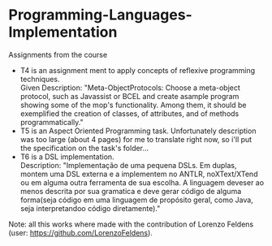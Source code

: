 # Programming-Languages-Implementation
Assignments from the course

<ul>
  <li>T4 is an assignment ment to apply concepts of reflexive programming techniques.<br>
    Given Description: "Meta-ObjectProtocols: Choose  a  meta-object  protocol,  such  as  Javassist  or  BCEL  and  create  asample  program  showing  some  of  the  mop's  functionality.   Among  them,  it should  be  exemplified  the  creation  of  classes,  of  attributes,  and  of  methods programmatically."
  </li>
  <li>
    T5 is an Aspect Oriented Programming task. Unfortunately description was too large (about 4 pages) for me to translate right now, so i'll put the specification on the task's folder... 
  </li>
  <li>
    T6 is a DSL implementation. <br>Description: "Implementação de uma pequena DSLs. Em  duplas,  montem  uma  DSL  externa  e  a  implementem  no  ANTLR,  noXText/XTend ou em alguma outra ferramenta de sua escolha. A linguagem deveser ao menos descrita por sua gramatica e deve gerar código de alguma forma(seja código em uma linguagem de propósito geral, como Java, seja interpretandoo código diretamente)."
  </li>
</ul>

Note: all this works where made with the contribution of Lorenzo Feldens (user: https://github.com/LorenzoFeldens).
